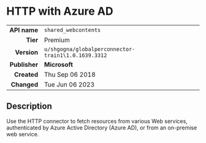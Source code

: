 # HTTP with Azure AD
| | |
|-:|-|
|**API name**|`shared_webcontents`|
|**Tier**|Premium|
|**Version**|`u/shgogna/globalperconnector-train1\1.0.1639.3312`|
|**Publisher**|**Microsoft**|
|**Created**|Thu Sep 06 2018|
|**Changed**|Tue Jun 06 2023|

## Description
Use the HTTP connector to fetch resources from various Web services, authenticated by Azure Active Directory (Azure AD), or from an on-premise web service.
